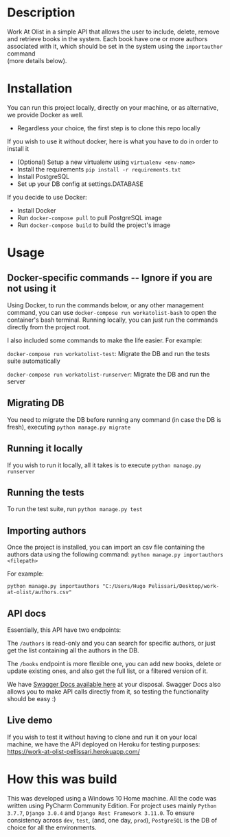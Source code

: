 # Description
Work At Olist in a simple API that allows the user to include, delete, remove and retrieve books in the system. Each
book have one or more authors associated with it, which should be set in the system using the `importauthor` command  
(more details below).

# Installation
You can run this project locally, directly on your machine, or as alternative, we provide Docker as well. 

- Regardless your choice, the first step is to clone this repo locally

If you wish to use it without docker, here is what you have to do in order to install it
- (Optional) Setup a new virtualenv using `virtualenv <env-name>`
- Install the requirements `pip install -r requirements.txt`
- Install PostgreSQL
- Set up your DB config at settings.DATABASE 

If you decide to use Docker:
- Install Docker
- Run `docker-compose pull` to pull PostgreSQL image
- Run `docker-compose build` to build the project's image 

# Usage
## Docker-specific commands -- Ignore if you are not using it
Using Docker, to run the commands below, or any other management command, you can use `docker-compose run workatolist-bash` to
open the container's bash terminal. Running locally, you can just run the commands directly from the project root.

I also included some commands to make the life easier. For example:

`docker-compose run workatolist-test`: Migrate the DB and run the tests suite automatically

`docker-compose run workatolist-runserver`: Migrate the DB and run the server
## Migrating DB
You need to migrate the DB before running any command (in case the DB is fresh), executing `python manage.py migrate`
## Running it locally
If you wish to run it locally, all it takes is to execute `python manage.py runserver`
## Running the tests
To run the test suite, run `python manage.py test`
## Importing authors
Once the project is installed, you can import an csv file containing the authors data using the following command:
``python manage.py importauthors <filepath>``

For example:

`python manage.py importauthors "C:/Users/Hugo Pelissari/Desktop/work-at-olist/authors.csv"`
## API docs
Essentially, this API have two endpoints: 

The `/authors` is read-only and you can search for specific authors, or just get the list containing all the
authors in the DB.

The `/books` endpoint is more flexible one, you can add new books, delete or update existing ones, and also get
the full list, or a filtered version of it. 

We have [Swagger Docs available here](https://work-at-olist-pellissari.herokuapp.com/docs/) at your disposal. 
Swagger Docs also allows you to make API calls directly from it, so testing the functionality should be easy :)
## Live demo
If you wish to test it without having to clone and run it on your local machine, we have the API deployed
on Heroku for testing purposes:  https://work-at-olist-pellissari.herokuapp.com/

# How this was build
This was developed using a Windows 10 Home machine. All the code was written using PyCharm Community 
Edition. For project uses mainly `Python 3.7.7`, `Django 3.0.4` and `Django Rest Framework 3.11.0`.
To ensure consistency across `dev`, `test`, (and, one day, `prod`), `PostgreSQL` is the DB of choice for 
all the environments.
